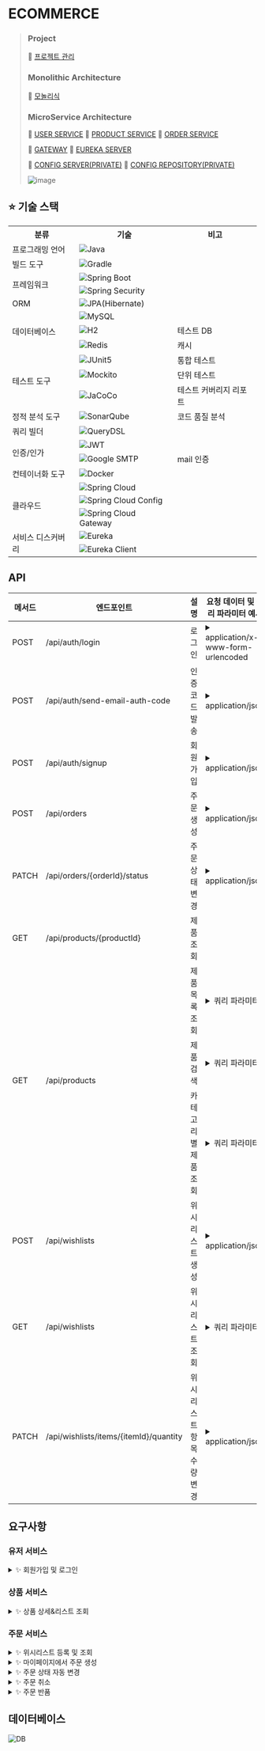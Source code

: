# ECOMMERCE

> ### Project
> 🔗 [프로젝트 관리](https://github.com/users/je-pa/projects/2)
> ### Monolithic Architecture
> 🔗 [모놀리식](https://github.com/je-pa/ecommerce)
> 
> ### MicroService Architecture
>  
> 🔗 [USER SERVICE](https://github.com/je-pa/ecommerce-user)
> 🔗 [PRODUCT SERVICE](https://github.com/je-pa/ecommerce-product)
> 🔗 [ORDER SERVICE](https://github.com/je-pa/ecommerce-order)
>
> 🔗 [GATEWAY](https://github.com/je-pa/scg-ecommerce)
> 🔗 [EUREKA SERVER](https://github.com/je-pa/eureka-server-ecommerce)
> 
> 🔗 [CONFIG SERVER(PRIVATE)](https://github.com/je-pa/ecommerce)
> 🔗 [CONFIG REPOSITORY(PRIVATE)](https://github.com/je-pa/ecommerce)
>
> ![image](https://github.com/user-attachments/assets/e3360ae2-44a7-405c-81b1-75efe2baea3a)

## ⭐ 기술 스택

<table>
  <tr>
    <th style="font-weight: bold;">분류</th>
    <th style="font-weight: bold;">기술</th>
    <th style="font-weight: bold;">비고</th>
  </tr>
  <tr>
    <td rowspan="1">프로그래밍 언어</td>
    <td><img src="https://img.shields.io/badge/java 21-007396?style=flat&logo=Java&logoColor=white" alt="Java" /></td>
    <td></td>
  </tr>
  <tr>
    <td rowspan="1">빌드 도구</td>
    <td><img src="https://img.shields.io/badge/Gradle-02303A?style=flat&logo=Gradle&logoColor=white" alt="Gradle" /></td>
    <td></td>
  </tr>
  <tr>
    <td rowspan="2">프레임워크</td>
    <td><img src="https://img.shields.io/badge/Spring_Boot 3.3.x-6DB33F?style=flat&logo=SpringBoot&logoColor=white" alt="Spring Boot" /></td>
    <td></td>
  </tr>
  <tr>
    <td><img src="https://img.shields.io/badge/Spring_Security-6DB33F?style=flat&logo=SpringSecurity&logoColor=white" alt="Spring Security" /></td>
    <td></td>
  </tr>
  <tr>
    <td rowspan="1">ORM</td>
    <td><img src="https://img.shields.io/badge/JPA(Hibernate)-59666C?style=flat&logo=hibernate&logoColor=white" alt="JPA(Hibernate)" /></td>
    <td></td>
  </tr>
  <tr>
    <td rowspan="3">데이터베이스</td>
    <td><img src="https://img.shields.io/badge/MySQL-4479A1?style=flat&logo=mysql&logoColor=white" alt="MySQL" /></td>
    <td></td>
  </tr>
  <tr>
    <td><img src="https://img.shields.io/badge/H2-59666C?style=flat&logoColor=white" alt="H2" /></td>
    <td>테스트 DB</td>
  </tr>
  <tr>
    <td><img src="https://img.shields.io/badge/Redis-DC382D?style=flat&logo=redis&logoColor=white" alt="Redis" /></td>
    <td>캐시</td>
  </tr>
  <tr>
    <td rowspan="3">테스트 도구</td>
    <td><img src="https://img.shields.io/badge/JUnit5-25A162?style=flat&logo=junit5&logoColor=white" alt="JUnit5" /></td>
    <td>통합 테스트</td>
  </tr>
  <tr>
    <td><img src="https://img.shields.io/badge/Mockito-3FCF8E?style=flat&logoColor=white" alt="Mockito" /></td>
    <td>단위 테스트</td>
  </tr>
  <tr>
    <td><img src="https://img.shields.io/badge/JaCoCo-B90000?style=flat&logo=java&logoColor=white" alt="JaCoCo" /></td>
    <td>테스트 커버리지 리포트</td>
  </tr>
  <tr>
    <td rowspan="1">정적 분석 도구</td>
    <td><img src="https://img.shields.io/badge/SonarQube-4E9BCD?style=flat&logo=sonarqube&logoColor=white" alt="SonarQube" /></td>
    <td>코드 품질 분석</td>
  </tr>
  <tr>
    <td rowspan="1">쿼리 빌더</td>
    <td><img src="https://img.shields.io/badge/QueryDSL-00599C?style=flat&logo=java&logoColor=white" alt="QueryDSL" /></td>
    <td></td>
  </tr>
  <tr>
   <td rowspan="2">인증/인가</td>
    <td><img src="https://img.shields.io/badge/JWT-000000?style=flat&logo=JSON%20Web%20Tokens&logoColor=white" alt="JWT" /></td>
    <td></td>
  </tr>
  <tr>
    <td><img src="https://img.shields.io/badge/Google%20SMTP-4285F4?style=flat&logo=gmail&logoColor=white" alt="Google SMTP" /></td>
    <td>mail 인증</td>
  </tr>
  <tr>
    <td rowspan="1">컨테이너화 도구</td>
    <td><img src="https://img.shields.io/badge/Docker-2496ED?style=flat&logo=docker&logoColor=white" alt="Docker" /></td>
    <td></td>
  </tr>
  <tr>
    <td rowspan="3">클라우드</td>
    <td><img src="https://img.shields.io/badge/Spring_Cloud 2023.0.3-6DB33F?style=flat&logo=Spring&logoColor=white" alt="Spring Cloud" /></td>
    <td></td>
  </tr>
  <tr>
    <td><img src="https://img.shields.io/badge/Spring_Cloud_Config-6DB33F?style=flat&logo=Spring&logoColor=white" alt="Spring Cloud Config" /></td>
    <td></td>
  </tr>
  <tr>
    <td><img src="https://img.shields.io/badge/Spring_Cloud_Gateway-6DB33F?style=flat&logo=Spring&logoColor=white" alt="Spring Cloud Gateway" /></td>
    <td></td>
  </tr>
  <tr>
    <td rowspan="2">서비스 디스커버리</td>
    <td><img src="https://img.shields.io/badge/Eureka-4285F4?style=flat&logoColor=white" alt="Eureka" /></td>
    <td></td>
  </tr>
  <tr>
    <td><img src="https://img.shields.io/badge/Eureka_Client-4285F4?style=flat&logoColor=white" alt="Eureka Client" /></td>
    <td></td>
  </tr>
</table>

## API

<table>
    <thead>
        <tr style="font-weight: bold;">
            <th>메서드</th>
            <th>엔드포인트</th>
            <th>설명</th>
            <th>요청 데이터 및 쿼리 파라미터 예시</th>
        </tr>
    </thead>
    <tbody>
        <tr>
            <td>POST</td>
            <td>/api/auth/login</td>
            <td>로그인</td>
            <td>
                <details>
                    <summary>application/x-www-form-urlencoded</summary>
                    <pre>username=email0@example.com&password=Password1!</pre>
                </details>
            </td>
        </tr>
        <tr>
            <td>POST</td>
            <td>/api/auth/send-email-auth-code</td>
            <td>인증코드 발송</td>
            <td>
                <details>
                    <summary>application/json</summary>
                    <pre>{ "email": "exampz@naver.com" }</pre>
                </details>
            </td>
        </tr>
        <tr>
            <td>POST</td>
            <td>/api/auth/signup</td>
            <td>회원가입</td>
            <td>
                <details>
                    <summary>application/json</summary>
                    <pre>{
    "name": "홍길동",
    "email": "example@naver.com",
    "password": "Password1!",
    "confirmPassword": "Password1!",
    "tellNumber": "010-7777-7777",
    "address": "서울시 용산구 351 오오오",
    "authCode": "131327"
}</pre>
                </details>
            </td>
        </tr>
        <tr>
            <td>POST</td>
            <td>/api/orders</td>
            <td>주문 생성</td>
            <td>
                <details>
                    <summary>application/json</summary>
                    <pre>[{
    "wishlistItemId": 1505
},
{
    "wishlistItemId": 1504
}]</pre>
                </details>
            </td>
        </tr>
        <tr>
            <td>PATCH</td>
            <td>/api/orders/{orderId}/status</td>
            <td>주문 상태 변경</td>
            <td>
                <details>
                    <summary>application/json</summary>
                    <pre>"CANCEL"</pre>
                </details>
            </td>
        </tr>
        <tr>
            <td>GET</td>
            <td>/api/products/{productId}</td>
            <td>제품 조회</td>
            <td></td>
        </tr>
        <tr>
            <td rowspan="3">GET</td>
            <td rowspan="3">/api/products</td>
            <td>제품 목록 조회</td>
            <td>
                <details>
                    <summary>쿼리 파라미터</summary>
                    <pre>pageSize=5&listSort=PRICE_DESC&pageNumber=2&storeId=56</pre>
                </details>
            </td>
        </tr>
        <tr>
            <td>제품 검색</td>
            <td>
                <details>
                    <summary>쿼리 파라미터</summary>
                    <pre>pageSize=5&listSort=PRICE_DESC&pageNumber=2&searchKeyword=21</pre>
                </details>
            </td>
        </tr>
        <tr>
            <td>카테고리별 제품 조회</td>
            <td>
                <details>
                    <summary>쿼리 파라미터</summary>
                    <pre>pageSize=5&listSort=PRICE_DESC&pageNumber=2&productCategory=ACCESSORY</pre>
                </details>
            </td>
        </tr>
        <tr>
            <td>POST</td>
            <td>/api/wishlists</td>
            <td>위시리스트 생성</td>
            <td>
                <details>
                    <summary>application/json</summary>
                    <pre>[{
    "optionId": 1516,
    "quantity": 2
},
{
    "optionId": 1517,
    "quantity": 1
}]</pre>
                </details>
            </td>
        </tr>
        <tr>
            <td>GET</td>
            <td>/api/wishlists</td>
            <td>위시리스트 조회</td>
            <td>
                <details>
                    <summary>쿼리 파라미터</summary>
                    <pre>memberId=58</pre>
                </details>
            </td>
        </tr>
        <tr>
            <td>PATCH</td>
            <td>/api/wishlists/items/{itemId}/quantity</td>
            <td>위시리스트 항목 수량 변경</td>
            <td>
                <details>
                    <summary>application/json</summary>
                    <pre>{
  "action": "DECREASE"
}</pre>
                </details>
            </td>
        </tr>
    </tbody>
</table>

## 요구사항

### 유저 서비스
<details>
  <summary>✨ 회원가입 및 로그인</summary>

  - 회원가입 기능을 통해 사용자는 계정을 생성할 수 있습니다.
      - [x] 이메일 인증을 통한 회원가입 기능을 만든다.
      - [x] 개인정보, `이름, 비밀번호, 주소, 이메일`은 `암호화`하여 저장한다.

  <figure>
      <img src="https://github.com/user-attachments/assets/24f380ed-2579-4b2a-8b6b-f3c675795769" alt="회원가입 및 로그인">
      <figcaption>회원가입 및 로그인</figcaption>
  </figure>

  - 로그인 시 access-token 발급한다.
</details>

### 상품 서비스

<details>
  <summary>✨ 상품 상세&리스트 조회</summary>

- [x] 등록되어 있는 상품의 리스트를 보여주고 사용자가 구매할 수 있는 인터페이스를 제공합니다.
- [x] 상품을 클릭시 상품의 상세 정보를 제공해야합니다.
   - 상품의 재고 관리를 위한 유저 인터페이스는 별도로 구현하지 않습니다.

  <figure>
      <img src="https://github.com/user-attachments/assets/3c17a6a0-1a31-4d72-bc2b-4ca9c3e81a42" alt="상품 조회">
      <figcaption>상품 조회</figcaption>
  </figure>
</details>

### 주문 서비스

<details>
  <summary>✨ 위시리스트 등록 및 조회</summary>

- [x] 사용자의 노출된 상품에 한하여 주문 및 WishList에 등록
- [x] WishList에서 내가 등록한 상품에 대한 정보 조회
  - [x]  제품의 상세 페이지로 이동
- [x]  상품의 수량 변경
- [x]  위시리스트 내 항목의 수정

  <figure>
      <img src="https://github.com/user-attachments/assets/c6032fdd-3967-4e4b-b82b-fc4ff029a4fc" alt="위시리스트 로직">
      <figcaption>위시리스트 로직</figcaption>
  </figure>
</details>

<details>
  <summary>✨ 마이페이지에서 주문 생성</summary>

- [x] 마이페이지에서 위시리스트를 통해 주문을 생성할 수 있습니다.

  <figure>
      <img src="https://github.com/user-attachments/assets/5ee65301-ace7-4fc7-a3cc-db5d1fe5078f" alt="상품 조회">
      <figcaption>마이페이지에서 주문 생성</figcaption>
  </figure>
</details>

<details>
  <summary>✨ 주문 상태 자동 변경</summary>

- [x] 주문 상태 변경
  -  주문 상품에 대한 상태 조회(주문 후 D+1에 배송 중, D+2일에 배송 완료가 됩니다.)

  <figure>
      <img src="https://github.com/user-attachments/assets/2b52b6ae-859f-4dff-a113-8e0afff3aa74" alt="주문 상태 자동 변경">
      <figcaption>주문 상태 자동 변경</figcaption>
  </figure>
</details>

<details>
  <summary>✨ 주문 취소</summary>

- 상품에 대한 주문 취소 기능을 제공합니다.
  - 주문 내역중 일부 상품에 대한 취소는 없다고 가정합니다.
- [x] `주문 취소`
  - 주문 상태가 배송중이 되기 이전까지만 취소가 가능합니다.
  - 취소 후에 는 상품의 재고를 복구 되어야 합니다 주문 취소 후 상태는 취소 완료로 변경 됩니다.

  <figure>
      <img src="https://github.com/user-attachments/assets/c72fe038-b81f-4cfa-9d2d-9e26944b8c9f" alt="주문 취소">
      <figcaption>주문 취소</figcaption>
  </figure>
</details>

<details>
  <summary>✨ 주문 반품</summary>

- 상품에 대한 주문 반품 기능을 제공합니다.
  - 주문 내역중 일부 상품에 대한 반품은 없다고 가정합니다.
- [x] `반품신청`
  - 배송 완료 후 D+1일까지만 반품이 가능하고 그 이후에는 반품이 불가능 합니다.
  - 배송 완료가 된 상품에 대해서만 반품이 가능합니다.
- [x] `반품완료`
  - 반품한 상품은 반품 신청 후 D+1에 재고에 반영 됩니다. 재고에 반영된 후 상태는 반품 완료로 변경됩니다.

  <figure>
      <img src="https://github.com/user-attachments/assets/9187d156-26ef-4aff-94e5-a7d711c340f7" alt="주문 반품">
      <figcaption>주문 반품</figcaption>
  </figure>
</details>

## 데이터베이스
![DB](https://github.com/user-attachments/assets/d5e4915b-ebf8-4d07-8e0f-c89a20fa5cbc)

